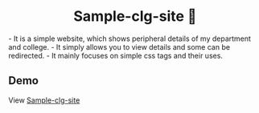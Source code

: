 <div align="center">

# Sample-clg-site 🏫

</div>
 - It is a simple website, which shows peripheral details of my department and college.
 - It simply allows you to view details and some can be redirected.
 - It mainly focuses on simple css tags and their uses.

## Demo
View [Sample-clg-site](https://ebinjs.github.io/Sample-clg-site/)
